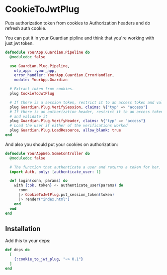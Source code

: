# CookieToJwtPlug

Puts authorization token from cookies to Authorization headers and
do refresh auth cookie.

You can put it in your Guardian pipline and think that you're working
with just jwt token.

```elixir
defmodule YourApp.Guardian.Pipeline do
  @moduledoc false

  use Guardian.Plug.Pipeline,
    otp_app: :your_app,
    error_handler: YourApp.Guardian.ErrorHandler,
    module: YourApp.Guardian

  # Extract token from cookies.
  plug CookieToJwtPlug

  # If there is a session token, restrict it to an access token and validate it
  plug Guardian.Plug.VerifySession, claims: %{"typ" => "access"}
  # If there is an authorization header, restrict it to an access token
  # and validate it
  plug Guardian.Plug.VerifyHeader, claims: %{"typ" => "access"}
  # Load the user if either of the verifications worked
  plug Guardian.Plug.LoadResource, allow_blank: true
end
```

And also you should put your cookies on authorization:

```elixir
defmodule YourAppWeb.SomeController do
  @moduledoc false

  # The function that authenticate a user and returns a token for her.
  import Auth, only: [authenticate_user: 1]

  def login(conn, params) do
    with {:ok, token} <- authenticate_user(params) do
      conn
      |> CookieToJwtPlug.put_session_token(token)
      |> render("index.html")
    end
  end
end
```

## Installation

Add this to your deps:

```elixir
def deps do
  [
    {:cookie_to_jwt_plug, "~> 0.1"}
  ]
end
```
